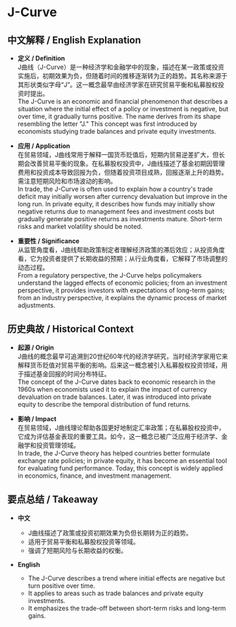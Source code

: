 # J-Curve

## 中文解释 / English Explanation

* **定义 / Definition**  
  J曲线（J-Curve）是一种经济学和金融学中的现象，描述在某一政策或投资实施后，初期效果为负，但随着时间的推移逐渐转为正的趋势。其名称来源于其形状类似字母“J”。这一概念最早由经济学家在研究贸易平衡和私募股权投资时提出。  
  The J-Curve is an economic and financial phenomenon that describes a situation where the initial effect of a policy or investment is negative, but over time, it gradually turns positive. The name derives from its shape resembling the letter "J." This concept was first introduced by economists studying trade balances and private equity investments.

* **应用 / Application**  
  在贸易领域，J曲线常用于解释一国货币贬值后，短期内贸易逆差扩大，但长期会改善贸易平衡的现象。在私募股权投资中，J曲线描述了基金初期因管理费用和投资成本导致回报为负，但随着投资项目成熟，回报逐渐上升的趋势。需注意短期风险和市场波动的影响。  
  In trade, the J-Curve is often used to explain how a country's trade deficit may initially worsen after currency devaluation but improve in the long run. In private equity, it describes how funds may initially show negative returns due to management fees and investment costs but gradually generate positive returns as investments mature. Short-term risks and market volatility should be noted.

* **重要性 / Significance**  
  从监管角度看，J曲线帮助政策制定者理解经济政策的滞后效应；从投资角度看，它为投资者提供了长期收益的预期；从行业角度看，它解释了市场调整的动态过程。  
  From a regulatory perspective, the J-Curve helps policymakers understand the lagged effects of economic policies; from an investment perspective, it provides investors with expectations of long-term gains; from an industry perspective, it explains the dynamic process of market adjustments.

## 历史典故 / Historical Context

* **起源 / Origin**  
  J曲线的概念最早可追溯到20世纪60年代的经济学研究，当时经济学家用它来解释货币贬值对贸易平衡的影响。后来这一概念被引入私募股权投资领域，用于描述基金回报的时间分布特征。  
  The concept of the J-Curve dates back to economic research in the 1960s when economists used it to explain the impact of currency devaluation on trade balances. Later, it was introduced into private equity to describe the temporal distribution of fund returns.

* **影响 / Impact**  
  在贸易领域，J曲线理论帮助各国更好地制定汇率政策；在私募股权投资中，它成为评估基金表现的重要工具。如今，这一概念已被广泛应用于经济学、金融学和投资管理领域。  
  In trade, the J-Curve theory has helped countries better formulate exchange rate policies; in private equity, it has become an essential tool for evaluating fund performance. Today, this concept is widely applied in economics, finance, and investment management.

## 要点总结 / Takeaway

* **中文**  
  - J曲线描述了政策或投资初期效果为负但长期转为正的趋势。  
  - 适用于贸易平衡和私募股权投资等领域。  
  - 强调了短期风险与长期收益的权衡。

* **English**  
  - The J-Curve describes a trend where initial effects are negative but turn positive over time.  
  - It applies to areas such as trade balances and private equity investments.  
  - It emphasizes the trade-off between short-term risks and long-term gains.